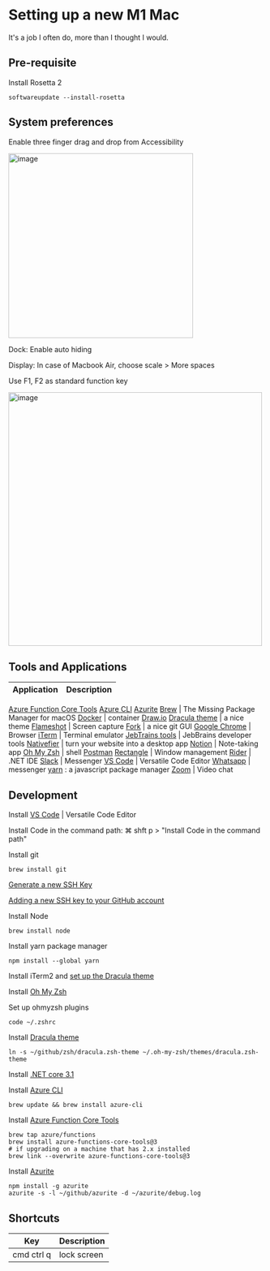 # Setting up a new M1 Mac

It's a job I often do, more than I thought I would.

## Pre-requisite

Install Rosetta 2 

    softwareupdate --install-rosetta
    

## System preferences

Enable three finger drag and drop from Accessibility

<img width="364" alt="image" src="https://user-images.githubusercontent.com/840427/122458169-6a9b9000-cfa7-11eb-9a9e-2905fbe93aa6.png">

Dock: Enable auto hiding

Display: In case of Macbook Air, choose scale > More spaces

Use F1, F2 as standard function key

<img width="500" alt="image" src="https://user-images.githubusercontent.com/840427/122651786-0efe0d80-d133-11eb-8f63-33d928d04370.png">


## Tools and Applications

Application | Description
-- | --
[Azure Function Core Tools](https://docs.microsoft.com/en-us/azure/azure-functions/functions-run-local?tabs=macos%2Ccsharp%2Cbash)
[Azure CLI](https://docs.microsoft.com/en-us/cli/azure/install-azure-cli)
[Azurite](https://github.com/azure/azurite)
[Brew](https://brew.sh/) | The Missing Package Manager for macOS
[Docker](https://docs.docker.com/docker-for-mac/install/) | container
[Draw.io](https://github.com/jgraph/drawio-desktop/releases)
[Dracula theme](https://draculatheme.com/) | a nice theme
[Flameshot](https://flameshot.org/) | Screen capture
[Fork](https://git-fork.com/) | a nice git GUI
[Google Chrome](https://www.google.com/intl/en_uk/chrome/) | Browser
[iTerm](https://iterm2.com/downloads.html) | Terminal emulator
[JebTrains tools](https://www.jetbrains.com/rider/download/#section=mac) | JebBrains developer tools
[Nativefier](https://github.com/nativefier/nativefier) | turn your website into a desktop app
[Notion](https://www.notion.so/desktop) | Note-taking app
[Oh My Zsh](https://github.com/ohmyzsh/ohmyzsh) | shell
[Postman](https://www.postman.com/downloads/)
[Rectangle](https://rectangleapp.com) | Window management
[Rider](https://www.jetbrains.com/rider/download/#section=mac) | .NET IDE
[Slack](https://apps.apple.com/app/slack/id803453959) | Messenger
[VS Code](https://code.visualstudio.com/) | Versatile Code Editor
[Whatsapp](https://www.whatsapp.com/download/?lang=en) | messenger
[yarn](https://classic.yarnpkg.com/en/docs/install#mac-stable) : a javascript package manager
[Zoom](https://zoom.us/download) | Video chat

## Development

Install [VS Code](https://code.visualstudio.com/) | Versatile Code Editor

Install Code in the command path: ⌘ shft p > "Install Code in the command path"

Install git

    brew install git
    
[Generate a new SSH Key](https://docs.github.com/en/github/authenticating-to-github/connecting-to-github-with-ssh/generating-a-new-ssh-key-and-adding-it-to-the-ssh-agent)

[Adding a new SSH key to your GitHub account](https://docs.github.com/en/github/authenticating-to-github/connecting-to-github-with-ssh/adding-a-new-ssh-key-to-your-github-account)
  
Install Node

    brew install node
    
Install yarn package manager

    npm install --global yarn 
  
Install iTerm2 and [set up the Dracula theme](https://draculatheme.com/iterm)

Install [Oh My Zsh](https://github.com/ohmyzsh/ohmyzsh)

Set up ohmyzsh plugins

    code ~/.zshrc
    
Install [Dracula theme](https://draculatheme.com/zsh)

    ln -s ~/github/zsh/dracula.zsh-theme ~/.oh-my-zsh/themes/dracula.zsh-theme

Install [.NET core 3.1](https://dotnet.microsoft.com/download/dotnet/3.1)

Install [Azure CLI](https://docs.microsoft.com/en-us/cli/azure/install-azure-cli)

    brew update && brew install azure-cli

Install [Azure Function Core Tools](https://docs.microsoft.com/en-us/azure/azure-functions/functions-run-local?tabs=macos%2Ccsharp%2Cbash)

    brew tap azure/functions
    brew install azure-functions-core-tools@3
    # if upgrading on a machine that has 2.x installed
    brew link --overwrite azure-functions-core-tools@3

Install [Azurite](https://github.com/azure/azurite)

    npm install -g azurite
    azurite -s -l ~/github/azurite -d ~/azurite/debug.log

## Shortcuts

Key | Description
-- | --
cmd ctrl q | lock screen
